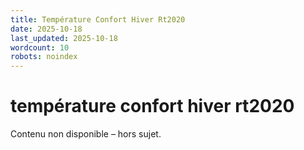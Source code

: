 ```yaml
---
title: Température Confort Hiver Rt2020
date: 2025-10-18
last_updated: 2025-10-18
wordcount: 10
robots: noindex
---
```


# température confort hiver rt2020

Contenu non disponible – hors sujet.